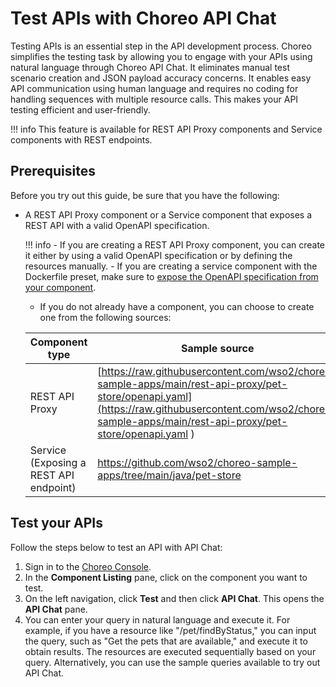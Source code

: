 # Test APIs with Choreo API Chat

Testing APIs is an essential step in the API development process. Choreo simplifies the testing task by allowing you to engage with your APIs using natural language through Choreo API Chat. It eliminates manual test scenario creation and JSON payload accuracy concerns. It enables easy API communication using human language and requires no coding for handling sequences with multiple resource calls. This makes your API testing efficient and user-friendly.


!!! info
    This feature is available for REST API Proxy components and Service components with REST endpoints.

## Prerequisites

Before you try out this guide, be sure that you have the following:
  
- A REST API Proxy component or a Service component that exposes a REST API with a valid OpenAPI specification. 

    !!! info
        - If you are creating a REST API Proxy component, you can create it either by using a valid OpenAPI specification or by defining the resources manually.
        - If you are creating a service component with the Dockerfile preset,  make sure to [expose the OpenAPI specification from your component](https://wso2.com/choreo/docs/develop-components/configure-endpoints/#learn-the-endpointsyaml-file).

         

    - If you do not already have a component, you can choose to create one from the following sources:

    | Component type |Sample source                                       | Reference documentation      | 
    |----------------|----------------------------------------------------|------------------------------|
    | REST API Proxy| [https://raw.githubusercontent.com/wso2/choreo-sample-apps/main/rest-api-proxy/pet-store/openapi.yaml](https://raw.githubusercontent.com/wso2/choreo-sample-apps/main/rest-api-proxy/pet-store/openapi.yaml ) | [Develop an API Proxy](../develop-components/develop-an-api-proxy.md) | 
    | Service (Exposing a REST API endpoint)| [https://github.com/wso2/choreo-sample-apps/tree/main/java/pet-store ](https://github.com/wso2/choreo-sample-apps/tree/main/java/pet-store ) |[Develop a Service](../develop-components/develop-services/develop-a-service.md) |

## Test your APIs

Follow the steps below to test an API with API Chat: 

1. Sign in to the [Choreo Console](https://console.choreo.dev/).
2. In the **Component Listing** pane, click on the component you want to test.
3. On the left navigation, click **Test** and then click **API Chat**. This opens the **API Chat** pane.
4. You can enter your query in natural language and execute it. For example, if you have a resource like "/pet/findByStatus," you can input the query, such as "Get the pets that are available," and execute it to obtain results. The resources are executed sequentially based on your query. Alternatively, you can use the sample queries available to try out API Chat. 
